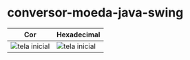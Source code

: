 # conversor-moeda-java-swing
| Cor               | Hexadecimal                                                |
| ----------------- | ---------------------------------------------------------------- |
| ![tela inicial](https://github.com/richard-rt/conversor-moeda-java-swing/assets/104276337/155f717a-5fee-43ce-8573-dda0a465e491)  | ![tela inicial](https://github.com/richard-rt/conversor-moeda-java-swing/assets/104276337/155f717a-5fee-43ce-8573-dda0a465e491) |


